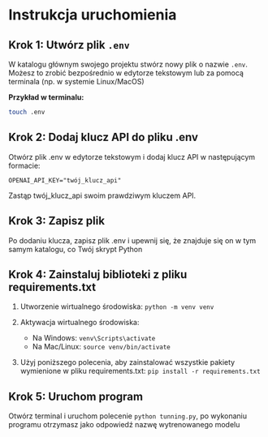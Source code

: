# Instrukcja uruchomienia

## Krok 1: Utwórz plik `.env`
W katalogu głównym swojego projektu stwórz nowy plik o nazwie `.env`. Możesz to zrobić bezpośrednio w edytorze tekstowym lub za pomocą terminala (np. w systemie Linux/MacOS)

**Przykład w terminalu:**

```bash
touch .env
```

## Krok 2: Dodaj klucz API do pliku .env
Otwórz plik .env w edytorze tekstowym i dodaj klucz API w następującym formacie:

`OPENAI_API_KEY="twój_klucz_api"`

Zastąp twój_klucz_api swoim prawdziwym kluczem API.

## Krok 3: Zapisz plik
Po dodaniu klucza, zapisz plik .env i upewnij się, że znajduje się on w tym samym katalogu, co Twój skrypt Python

## Krok 4: Zainstaluj biblioteki z pliku requirements.txt
1. Utworzenie wirtualnego środowiska:
`python -m venv venv`

2. Aktywacja wirtualnego środowiska:
    - Na Windows: `venv\Scripts\activate`
    - Na Mac/Linux: `source venv/bin/activate`

3. Użyj poniższego polecenia, aby zainstalować wszystkie pakiety wymienione w pliku requirements.txt:
`pip install -r requirements.txt`

## Krok 5: Uruchom program
Otwórz terminal i uruchom polecenie `python tunning.py`, po wykonaniu programu otrzymasz jako odpowiedź nazwę wytrenowanego modelu
